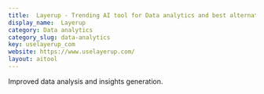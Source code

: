 ```yaml
---
title:  Layerup - Trending AI tool for Data analytics and best alternatives
display_name:  Layerup
category: Data analytics
category_slug: data-analytics
key: uselayerup_com
website: https://www.uselayerup.com/
layout: aitool
---
```


Improved data analysis and insights generation.
